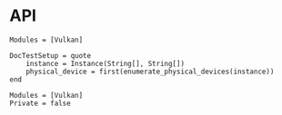 # API

```@index
Modules = [Vulkan]
```

```@meta
DocTestSetup = quote
    instance = Instance(String[], String[])
    physical_device = first(enumerate_physical_devices(instance))
end
```

```@autodocs
Modules = [Vulkan]
Private = false
```
